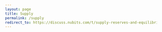 ```yaml
---
layout: page
title: Supply
permalink: /supply
redirect_to: https://discuss.nubits.com/t/supply-reserves-and-equilibrium/3347/599
---
```


